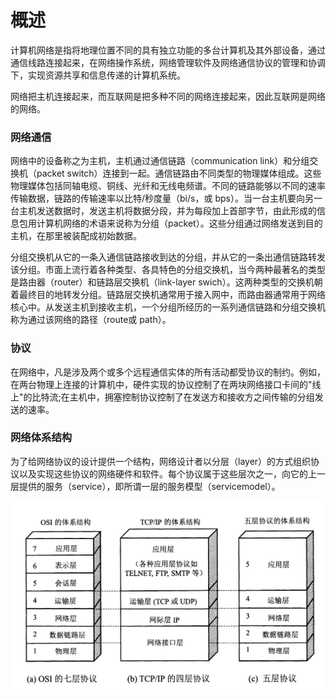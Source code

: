 # 概述

计算机网络是指将地理位置不同的具有独立功能的多台计算机及其外部设备，通过通信线路连接起来，在网络操作系统，网络管理软件及网络通信协议的管理和协调下，实现资源共享和信息传递的计算机系统。

网络把主机连接起来，而互联网是把多种不同的网络连接起来，因此互联网是网络的网络。

### 网络通信
 
网络中的设备称之为主机，主机通过通信链路（communication link）和分组交换机（packet switch）连接到一起。通信链路由不同类型的物理媒体组成。这些物理媒体包括同轴电缆、铜线、光纤和无线电频谱。不同的链路能够以不同的速率传输数据，链路的传输速率以比特/秒度量（bi/s，或 bps）。当一台主机要向另一台主机发送数据时，发送主机将数据分段，并为每段加上首部字节，由此形成的信息包用计算机网络的术语来说称为分组（packet）。这些分组通过网络发送到目的主机，在那里被装配成初始数据。

分组交换机从它的一条入通信链路接收到达的分组，并从它的一条出通信链路转发该分组。市面上流行着各种类型、各具特色的分组交换机，当今两种最著名的类型是路由器（router）和链路层交换机（link-layer swich）。这两种类型的交换机朝着最终目的地转发分组。链路层交换机通常用于接入网中，而路由器通常用于网络核心中。从发送主机到接收主机，一个分组所经历的一系列通信链路和分组交换机称为通过该网络的路径（route或 path）。

### 协议

在网络中，凡是涉及两个或多个远程通信实体的所有活动都受协议的制约。例如，在两台物理上连接的计算机中，硬件实现的协议控制了在两块网络接口卡间的"线上"的比特流;在主机中，拥塞控制协议控制了在发送方和接收方之间传输的分组发送的速率。

###  网络体系结构

为了给网络协议的设计提供一个结构，网络设计者以分层（layer）的方式组织协议以及实现这些协议的网络硬件和软件。每个协议属于这些层次之一，向它的上一层提供的服务（service），即所谓一层的服务模型（servicemodel）。

<div align="left">
    <img src="https://github.com/lazecoding/Note/blob/main/images/network/网络体系结构.png" width="600px">
</div>